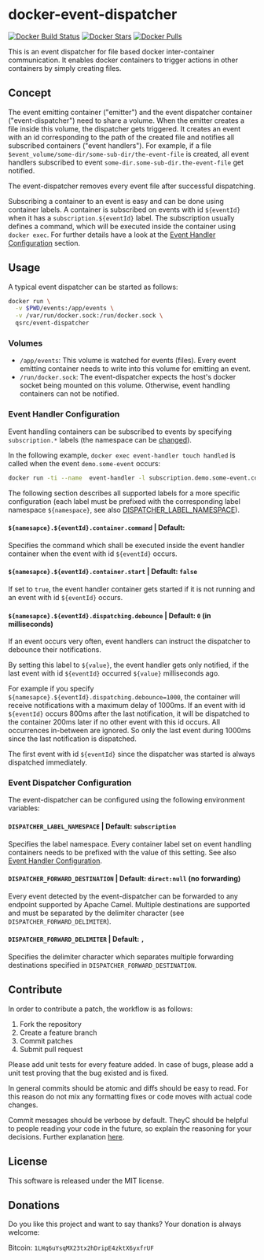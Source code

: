 # docker-event-dispatcher

[![Docker Build Status](https://img.shields.io/docker/build/qsrc/event-dispatcher.svg?style=for-the-badge)](https://hub.docker.com/r/qsrc/event-dispatcher/)
[![Docker Stars](https://img.shields.io/docker/stars/qsrc/event-dispatcher.svg?style=for-the-badge)](https://hub.docker.com/r/qsrc/event-dispatcher/)
[![Docker Pulls](https://img.shields.io/docker/pulls/qsrc/event-dispatcher.svg?style=for-the-badge)](https://hub.docker.com/r/qsrc/event-dispatcher/)


This is an event dispatcher for file based docker inter-container communication. It enables docker containers to trigger 
actions in other containers by simply creating files. 


## Concept

The event emitting container ("emitter") and the event dispatcher container ("event-dispatcher") need to share a volume.
When the emitter creates a file inside this volume, the dispatcher gets triggered. It creates an event with an id 
corresponding to the path of the created file and notifies all subscribed containers ("event handlers"). 
For example, if a file `$event_volume/some-dir/some-sub-dir/the-event-file` is created, all event handlers subscribed to
 event `some-dir.some-sub-dir.the-event-file` get notified.

The event-dispatcher removes every event file after successful dispatching.

Subscribing a container to an event is easy and can be done using container labels. A container is subscribed on 
events with id `${eventId}` when it has a `subscription.${eventId}` label. 
The subscription usually defines a command, which will be executed inside the container using `docker exec`. For further
details have a look at the [Event Handler Configuration](#Event-Handler-Configuration) section.


## Usage

A typical event dispatcher can be started as follows:

```bash
docker run \
  -v $PWD/events:/app/events \
  -v /var/run/docker.sock:/run/docker.sock \
  qsrc/event-dispatcher
```

### Volumes
* `/app/events`: This volume is watched for events (files). Every event emitting container needs to write into this 
volume for emitting an event.
* `/run/docker.sock`: The event-dispatcher expects the host's docker socket being mounted on this volume. Otherwise,
event handling containers can not be notified.

### Event Handler Configuration
Event handling containers can be subscribed to events by specifying `subscription.*` labels (the namespace can be 
[changed](#DISPATCHER_LABEL_NAMESPACE)).

In the following example, `docker exec event-handler touch handled` is called when the event `demo.some-event` occurs:
```bash
docker run -ti --name  event-handler -l subscription.demo.some-event.container.command=touch\ handled alpine sh

```

The following section describes all supported labels for a more specific configuration (each label must be prefixed with
the corresponding label namespace `${namespace}`, see also 
[DISPATCHER_LABEL_NAMESPACE](#DISPATCHER_LABEL_NAMESPACE)).

#### `${namesapce}.${eventId}.container.command` | Default: ` `

Specifies the command which shall be executed inside the event handler container when the event with id `${eventId}`
occurs. 

#### `${namesapce}.${eventId}.container.start` | Default: `false`
If set to `true`, the event handler container gets started if it is not running and an event with id `${eventId}`
occurs. 

#### `${namesapce}.${eventId}.dispatching.debounce` | Default: `0` (in milliseconds)
If an event occurs very often, event handlers can instruct the dispatcher to debounce their notifications.

By setting this label to `${value}`, the event handler gets only notified, if the last event with id `${eventId}` 
occurred `${value}` milliseconds ago.

For example if you specify `${namesapce}.${eventId}.dispatching.debounce=1000`, the container will receive notifications
with a maximum delay of 1000ms. If an event with id `${eventId}` occurs 800ms after the last notification, it will be 
dispatched to the container 200ms later if no other event with this id occurs. All occurrences in-between are ignored. 
So only the last event during 1000ms since the last notification is dispatched. 

The first event with id `${eventId}` since the dispatcher was started is always dispatched immediately.


### Event Dispatcher Configuration
The event-dispatcher can be configured using the following environment variables:

#### <a name="DISPATCHER_LABEL_NAMESPACE"></a> `DISPATCHER_LABEL_NAMESPACE` | Default: `subscription`
Specifies the label namespace. Every container label set on event handling containers needs to be prefixed with the 
value of this setting. See also [Event Handler Configuration](#Event-Handler-Configuration).

#### `DISPATCHER_FORWARD_DESTINATION` | Default: `direct:null` (no forwarding)
Every event detected by the event-dispatcher can be forwarded to any endpoint supported by Apache Camel.
Multiple destinations are supported and must be separated by the delimiter character (see `DISPATCHER_FORWARD_DELIMITER`).

#### `DISPATCHER_FORWARD_DELIMITER` | Default: `,`
Specifies the delimiter character which separates multiple forwarding destinations specified in `DISPATCHER_FORWARD_DESTINATION`.

## Contribute
In order to contribute a patch, the workflow is as follows:

1. Fork the repository
2. Create a feature branch
3. Commit patches
4. Submit pull request

Please add unit tests for every feature added. In case of bugs, please add a unit test proving that the bug existed and
is fixed.

In general commits should be atomic and diffs should be easy to read. For this reason do not mix any formatting fixes or
code moves with actual code changes.

Commit messages should be verbose by default. TheyC should be helpful to people reading your code in the future, so
explain the reasoning for your decisions. Further explanation [here](http://chris.beams.io/posts/git-commit/).

## License
This software is released under the MIT license.

## Donations
Do you like this project and want to say thanks? Your donation is always welcome:

Bitcoin: `1LHq6uYsqMX23tx2hDripE4zktX6yxfrUF`
